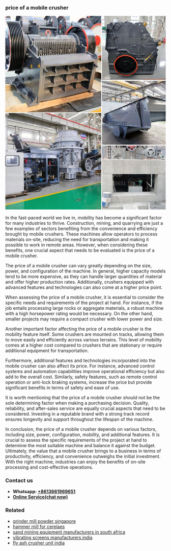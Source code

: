 <h3>price of a mobile crusher</h3><img src='1704856876.jpg' alt=''><p>In the fast-paced world we live in, mobility has become a significant factor for many industries to thrive. Construction, mining, and quarrying are just a few examples of sectors benefiting from the convenience and efficiency brought by mobile crushers. These machines allow operators to process materials on-site, reducing the need for transportation and making it possible to work in remote areas. However, when considering these benefits, one crucial aspect that needs to be evaluated is the price of a mobile crusher.</p><p>The price of a mobile crusher can vary greatly depending on the size, power, and configuration of the machine. In general, higher capacity models tend to be more expensive, as they can handle larger quantities of material and offer higher production rates. Additionally, crushers equipped with advanced features and technologies can also come at a higher price point.</p><p>When assessing the price of a mobile crusher, it is essential to consider the specific needs and requirements of the project at hand. For instance, if the job entails processing large rocks or aggregate materials, a robust machine with a high horsepower rating would be necessary. On the other hand, smaller projects may require a compact crusher with lower power and size.</p><p>Another important factor affecting the price of a mobile crusher is the mobility feature itself. Some crushers are mounted on tracks, allowing them to move easily and efficiently across various terrains. This level of mobility comes at a higher cost compared to crushers that are stationary or require additional equipment for transportation.</p><p>Furthermore, additional features and technologies incorporated into the mobile crusher can also affect its price. For instance, advanced control systems and automation capabilities improve operational efficiency but also add to the overall cost. Similarly, safety features, such as remote control operation or anti-lock braking systems, increase the price but provide significant benefits in terms of safety and ease of use.</p><p>It is worth mentioning that the price of a mobile crusher should not be the sole determining factor when making a purchasing decision. Quality, reliability, and after-sales service are equally crucial aspects that need to be considered. Investing in a reputable brand with a strong track record ensures longevity and support throughout the lifespan of the machine.</p><p>In conclusion, the price of a mobile crusher depends on various factors, including size, power, configuration, mobility, and additional features. It is crucial to assess the specific requirements of the project at hand to determine the most suitable machine and balance it against the budget. Ultimately, the value that a mobile crusher brings to a business in terms of productivity, efficiency, and convenience outweighs the initial investment. With the right machine, industries can enjoy the benefits of on-site processing and cost-effective operations.</p><h3>Contact us</h3><ul><li><strong>Whatsapp:&nbsp;<a href="https://wa.me/8613661969651">+8613661969651</a></strong></li><li><a href="https://swt.shibang-china.com/?git&amp;zhl&amp;price of a mobile crusher"><strong>Online Service(chat now)</strong></a></li></ul><h3>Related</h3><ul><li><a href='grinder mill powder singapore.md'>grinder mill powder singapore</a></li><li><a href='hammer mill for cerelaes.md'>hammer mill for cerelaes</a></li><li><a href='sand mining equipment manufacturers in south africa.md'>sand mining equipment manufacturers in south africa</a></li><li><a href='vibrating screens manufacturers india.md'>vibrating screens manufacturers india</a></li><li><a href='fly ash crusher unit india.md'>fly ash crusher unit india</a></li></ul>